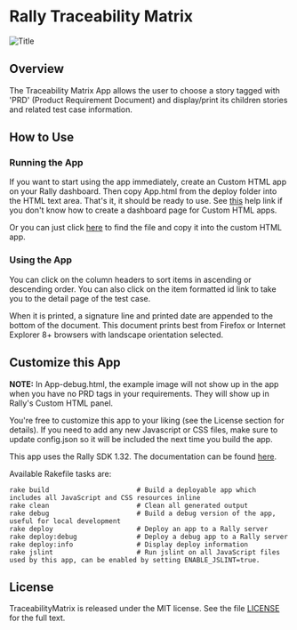 Rally Traceability Matrix
============

![Title](https://raw.github.com/RallyApps/TraceabilityMatrix/master/screenshots/title-screenshot.png)

## Overview

The Traceability Matrix App allows the user to choose a story tagged with 'PRD' (Product Requirement Document) and display/print its children stories and related test case information.

## How to Use

### Running the App

If you want to start using the app immediately, create an Custom HTML app on your Rally dashboard. Then copy App.html from the deploy folder into the HTML text area. That's it, it should be ready to use. See [this](http://www.rallydev.com/help/use_apps#create) help link if you don't know how to create a dashboard page for Custom HTML apps.

Or you can just click [here](https://raw.github.com/RallyApps/TraceabilityMatrix/master/deploy/App.html) to find the file and copy it into the custom HTML app.

### Using the App

You can click on the column headers to sort items in ascending or descending order. You can also click on the item formatted id link to take you to the detail page of the test case.

When it is printed, a signature line and printed date are appended to the bottom of the document. This document prints best from Firefox or Internet Explorer 8+ browsers with landscape orientation selected.

## Customize this App

<b>NOTE:</b> In App-debug.html, the example image will not show up in the app when you have no PRD tags in your requirements. They will show up in Rally's Custom HTML panel.

You're free to customize this app to your liking (see the License section for details). If you need to add any new Javascript or CSS files, make sure to update config.json so it will be included the next time you build the app.

This app uses the Rally SDK 1.32. The documentation can be found [here](http://developer.rallydev.com/help/app-sdk). 

Available Rakefile tasks are:

    rake build                      # Build a deployable app which includes all JavaScript and CSS resources inline
    rake clean                      # Clean all generated output
    rake debug                      # Build a debug version of the app, useful for local development
    rake deploy                     # Deploy an app to a Rally server
    rake deploy:debug               # Deploy a debug app to a Rally server
    rake deploy:info                # Display deploy information
    rake jslint                     # Run jslint on all JavaScript files used by this app, can be enabled by setting ENABLE_JSLINT=true.

## License

TraceabilityMatrix is released under the MIT license. See the file [LICENSE](https://raw.github.com/RallyApps/TraceabilityMatrix/master/LICENSE) for the full text.